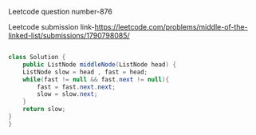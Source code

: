 Leetcode question number-876


Leetcode submission link-https://leetcode.com/problems/middle-of-the-linked-list/submissions/1790798085/


```java

class Solution {
    public ListNode middleNode(ListNode head) {
    ListNode slow = head , fast = head;
    while(fast != null && fast.next != null){
        fast = fast.next.next;
        slow = slow.next;
    }
    return slow;
}
}
